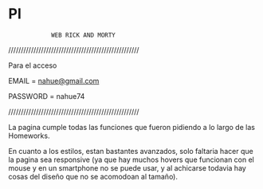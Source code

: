 # PI 
                WEB RICK AND MORTY
////////////////////////////////////////////////////

Para el acceso

EMAIL = nahue@gmail.com

PASSWORD = nahue74

////////////////////////////////////////////////////


La pagina cumple todas las funciones que fueron pidiendo a lo largo de las Homeworks.

En cuanto a los estilos, estan bastantes avanzados, 
solo faltaria hacer que la pagina sea responsive 
(ya que hay muchos hovers que funcionan con el mouse y en un smartphone no se puede usar, 
y al achicarse todavia hay cosas del diseño que no se acomodoan al tamaño).
